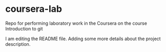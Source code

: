 # coursera-lab
Repo for performing laboratory work in the Coursera on the course Introduction to git

I am editing the README file. Adding some more details about the project description.

